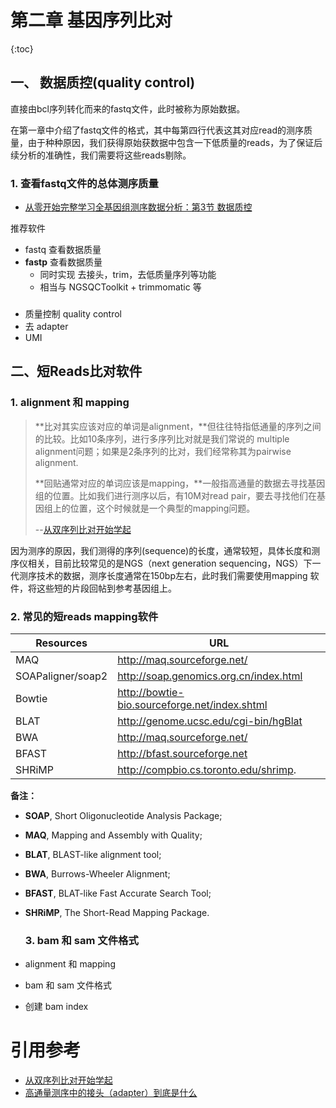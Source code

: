 # 第二章 基因序列比对

{:toc}



## 一、 数据质控(quality control)

直接由bcl序列转化而来的fastq文件，此时被称为原始数据。

在第一章中介绍了fastq文件的格式，其中每第四行代表这其对应read的测序质量，由于种种原因，我们获得原始获数据中包含一下低质量的reads，为了保证后续分析的准确性，我们需要将这些reads剔除。

### 1. 查看fastq文件的总体测序质量

- [从零开始完整学习全基因组测序数据分析：第3节 数据质控](https://zhuanlan.zhihu.com/p/28802083)

推荐软件

- fastq 查看数据质量
- **fastp** 查看数据质量
  - 同时实现 去接头，trim，去低质量序列等功能
  - 相当与  NGSQCToolkit + trimmomatic 等

### 

- 质量控制 quality control
- 去 adapter
- UMI

## 二、短Reads比对软件

### 	1. alignment 和 mapping

> **比对其实应该对应的单词是alignment，**但往往特指低通量的序列之间的比较。比如10条序列，进行多序列比对就是我们常说的 multiple alignment问题；如果是2条序列的比对，我们经常称其为pairwise alignment.
>
> **回贴通常对应的单词应该是mapping，**一般指高通量的数据去寻找基因组的位置。比如我们进行测序以后，有10M对read pair，要去寻找他们在基因组上的位置，这个时候就是一个典型的mapping问题。
>
> --[从双序列比对开始学起](https://zhuanlan.zhihu.com/p/35123295)

因为测序的原因，我们测得的序列(sequence)的长度，通常较短，具体长度和测序仪相关，目前比较常见的是NGS（next generation sequencing，NGS）下一代测序技术的数据，测序长度通常在150bp左右，此时我们需要使用mapping 软件，将这些短的片段回帖到参考基因组上。

### 	2. 常见的短reads mapping软件

| **Resources**     | **URL**                                         |
| ----------------- | ----------------------------------------------- |
| MAQ               | http://maq.sourceforge.net/                     |
| SOAPaligner/soap2 | <http://soap.genomics.org.cn/index.html>        |
| Bowtie            | <http://bowtie-bio.sourceforge.net/index.shtml> |
| BLAT              | <http://genome.ucsc.edu/cgi-bin/hgBlat>         |
| BWA               | http://maq.sourceforge.net/                     |
| BFAST             | http://bfast.sourceforge.net                    |
| SHRiMP            | http://compbio.cs.toronto.edu/shrimp.           |

**备注：**

- **SOAP**, Short Oligonucleotide Analysis Package;

- **MAQ**, Mapping and Assembly with Quality;

- **BLAT**, BLAST-like alignment tool;

- **BWA**, Burrows-Wheeler Alignment;

- **BFAST**, BLAT-like Fast Accurate Search Tool;

- **SHRiMP**, The Short-Read Mapping Package.



  ### 3. bam 和 sam 文件格式

- alignment 和 mapping

- bam 和 sam 文件格式

- 创建 bam index

# 引用参考



- [从双序列比对开始学起](https://zhuanlan.zhihu.com/p/35123295)
- [高通量测序中的接头（adapter）到底是什么](https://www.jianshu.com/p/3164dca8bd61)